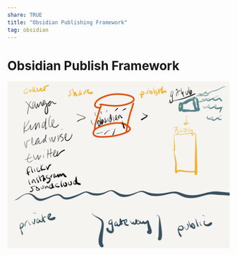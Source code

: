 ```yaml
---
share: TRUE
title: "Obsidian Publishing Framework"
tag: obsidian
---
```

# Obsidian Publish Framework

![PaperJournal1.jpeg](../images/obsidian/PaperJournal1.jpeg)